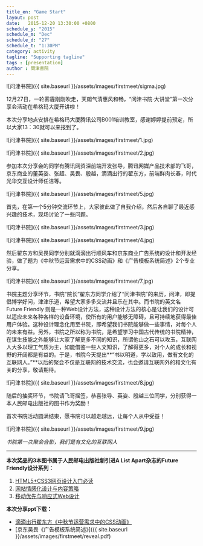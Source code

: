 ```yaml
---
title_en: "Game Start"
layout: post
date:   2015-12-20 13:30:00 +0800
schedule_y: "2015"
schedule_m: "Dec"
schedule_d: "27"
schedule_t: "1:30PM"
category: activity
tagline: "Supporting tagline"
tags : [presentation]
author : 問津書院
---
```






![问津书院]({{ site.baseurl }}/assets/images/firstmeet/sigma.jpg)

12月27日，一轮雾霾刚刚吹走，天朗气清惠风和畅，“问津书院·大讲堂”第一次分享会活动在希格玛大厦开讲啦！

本次分享地点安排在希格玛大厦腾讯公司B001培训教室，感谢婷婷提前预定，所以大家13：30就可以来报到了。

![问津书院]({{ site.baseurl }}/assets/images/firstmeet/1.jpg)

![问津书院]({{ site.baseurl }}/assets/images/firstmeet/2.jpg)

参加本次分享会的同学有腾讯网资深前端开发张导，腾讯网媒产品技术部的飞哥，京东商业的董英姿、张超、吴畏、殷越，滴滴出行的翟东方，前端鲜肉长春，时代光华交互设计师任洁等。

![问津书院]({{ site.baseurl }}/assets/images/firstmeet/5.jpg)

首先，在第一个5分钟交流环节上，大家彼此做了自我介绍，然后各自聊了最近感兴趣的技术，现场讨论了一些问题。

![问津书院]({{ site.baseurl }}/assets/images/firstmeet/3.jpg)

![问津书院]({{ site.baseurl }}/assets/images/firstmeet/4.jpg)

然后翟东方和吴畏同学分别就滴滴出行顺风车和京东商业广告系统的设计和开发经验，做了题为《中秋节运营需求中的CSS动画》和《广告模板系统简述》2个专业分享。

![问津书院]({{ site.baseurl }}/assets/images/firstmeet/7.jpg)

书院主题分享环节，书院“院长”翟东方同学介绍了“问津书院”的来历，问津，即提倡博学好问，津津乐道，希望大家多多交流并且乐在其中。而书院的英文名 Future Friendly 则是一种Web设计方法，这种设计方法的核心是让我们的设计可以适应未来各种各样的设备环境，使所有的用户能够无障碍，且可持续地获得最佳用户体验。这种设计理念化用至书院，即希望我们书院能够做一些事情，对每个人的未来有益。另外，书院之所以称为书院，是希望学习中国古代传统的书院精神，在谋生技能之外能够让大家了解更多不同的知识，所谓他山之石可以攻玉，互联网人大多以理工气质为主，如能借鉴一些人文知识，了解得更多，对个人的成长和视野的开阔都是有益的。于是，书院今天提出**“书以明道，学以致用，做有文化的互联网人。”**以后的聚会不仅是互联网的技术交流，也会邀请互联网外的和文化有关的分享，敬请期待。

![问津书院]({{ site.baseurl }}/assets/images/firstmeet/8.jpg)

随后的抽奖环节，书院请飞哥摇签，恭喜张导、英姿、殷越三位同学，分别获得一本人民邮电出版社的图书作为奖励！

首次书院活动圆满结束，愿书院可以越走越远，让每个人从中受益！

![问津书院]({{ site.baseurl }}/assets/images/firstmeet/9.jpg)

*书院第一次聚会合影，我们是有文化的互联网人*

---

**本次奖品的3本图书属于人民邮电出版社新引进A List Apart杂志的Future Friendly设计系列：**
1. [HTML5+CSS3网页设计入门必读](http://www.epubit.com.cn/book/details/1609)
2. [网站情感化设计与内容策略](http://www.epubit.com.cn/book/details/1633)
3. [移动优先与响应式Web设计](http://www.epubit.com.cn/book/details/1649)

**本次分享ppt下载：**
- [滴滴出行翟东方《中秋节运营需求中的CSS动画》](http://pan.baidu.com/s/1booZqm7)
- [京东吴畏《广告模板系统简述》]({{ site.baseurl }}/assets/images/firstmeet/reveal.pdf)
